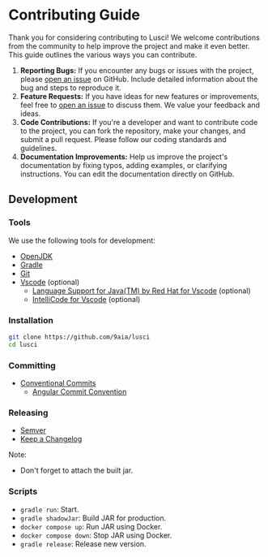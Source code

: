 # Contributing Guide

Thank you for considering contributing to Lusci! We welcome contributions from the community to help improve the project and make it even better. This guide outlines the various ways you can contribute.

1. **Reporting Bugs:** If you encounter any bugs or issues with the project, please [open an issue](https://github.com/9aia/lusci/issues) on GitHub. Include detailed information about the bug and steps to reproduce it.
2. **Feature Requests:** If you have ideas for new features or improvements, feel free to [open an issue](https://github.com/9aia/lusci/issues) to discuss them. We value your feedback and ideas.
3. **Code Contributions:** If you're a developer and want to contribute code to the project, you can fork the repository, make your changes, and submit a pull request. Please follow our coding standards and guidelines.
4. **Documentation Improvements:** Help us improve the project's documentation by fixing typos, adding examples, or clarifying instructions. You can edit the documentation directly on GitHub.

## Development

### Tools

We use the following tools for development:

- [OpenJDK](https://openjdk.org/install/)
- [Gradle](https://gradle.org/install/)
- [Git](https://git-scm.com/downloads)
- [Vscode](https://code.visualstudio.com/download) (optional)
  - [Language Support for Java(TM) by Red Hat for Vscode](https://marketplace.visualstudio.com/items?itemName=redhat.java) (optional)
  - [IntelliCode for Vscode](https://marketplace.visualstudio.com/items?itemName=VisualStudioExptTeam.vscodeintellicode) (optional)

### Installation

```bash
git clone https://github.com/9aia/lusci
cd lusci
```

### Committing

- [Conventional Commits](https://www.conventionalcommits.org/en/v1.0.0/)
  - [Angular Commit Convention](https://github.com/angular/angular/blob/main/CONTRIBUTING.md#commit)

### Releasing

- [Semver](https://semver.org/)
- [Keep a Changelog](https://keepachangelog.com/en/1.1.0/)

Note:
- Don't forget to attach the built jar.

### Scripts

- `gradle run`: Start.
- `gradle shadowJar`: Build JAR for production.
- `docker compose up`: Run JAR using Docker.
- `docker compose down`: Stop JAR using Docker.
- `gradle release`: Release new version.
